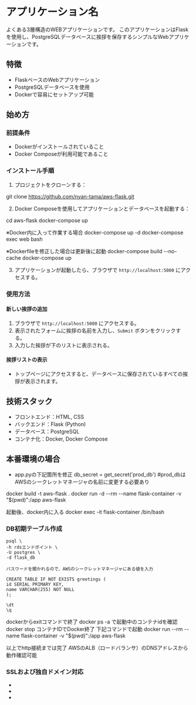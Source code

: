 
# アプリケーション名
よくある3層構造のWEBアプリケーションです。
このアプリケーションはFlaskを使用し、PostgreSQLデータベースに挨拶を保存するシンプルなWebアプリケーションです。

## 特徴

- FlaskベースのWebアプリケーション
- PostgreSQLデータベースを使用
- Dockerで容易にセットアップ可能

## 始め方

### 前提条件

- Dockerがインストールされていること
- Docker Composeが利用可能であること

### インストール手順

1. プロジェクトをクローンする：

git clone https://github.com/nyan-tama/aws-flask.git

2. Docker Composeを使用してアプリケーションとデータベースを起動する：

cd aws-flask
docker-compose up

※Docker内に入って作業する場合
docker-compose up -d
docker-compose exec web bash

※Dockerfileを修正した場合は更新後に起動
docker-compose build --no-cache
docker-compose up

3. アプリケーションが起動したら、ブラウザで `http://localhost:5000` にアクセスする。

### 使用方法

#### 新しい挨拶の追加

1. ブラウザで `http://localhost:5000` にアクセスする。
2. 表示されたフォームに挨拶の名前を入力し、`Submit` ボタンをクリックする。
3. 入力した挨拶が下のリストに表示される。

#### 挨拶リストの表示

- トップページにアクセスすると、データベースに保存されているすべての挨拶が表示されます。

## 技術スタック

- フロントエンド：HTML, CSS
- バックエンド：Flask (Python)
- データベース：PostgreSQL
- コンテナ化：Docker, Docker Compose



## 本番環境の場合
- app.pyの下記箇所を修正
db_secret = get_secret('prod_db') #prod_dbはAWSのシークレットマネージャの名前に変更する必要あり

docker build -t aws-flask .
docker run -d --rm --name flask-container -v "$(pwd)":/app aws-flask

起動後、docker内に入る
docker exec -it flask-container /bin/bash


### DB初期テーブル作成
```
psql \
-h rdsエンドポイント \
-U postgres \
-d flask_db

パスワードを聞かれるので、AWSのシークレットマネージャにある値を入力
```

```
CREATE TABLE IF NOT EXISTS greetings (
id SERIAL PRIMARY KEY,
name VARCHAR(255) NOT NULL
);
```

```
\dt
\q
```

dockerからexitコマンドで終了
docker ps -a で起動中のコンテナidを確認
docker stop コンテナIDでDocker終了
下記コマンドで起動
docker run --rm --name flask-container -v "$(pwd)":/app aws-flask

以上でhttp接続までは完了
AWSのALB（ロードバランサ）のDNSアドレスから動作確認可能

### SSLおよび独自ドメイン対応
-
-
-